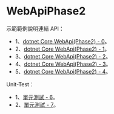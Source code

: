 # WebApiPhase2

示範範例說明連結
API：
* 1、[dotnet Core WebApi(Phase2) - 0](https://sunnyday0932.github.io/2020/dotnet-core-webapiphase2-0/)。
* 2、[dotnet Core WebApi(Phase2) - 1](https://sunnyday0932.github.io/2020/dotnet-core-webapiphase2-1/)。
* 3、[dotnet Core WebApi(Phase2) - 2](https://sunnyday0932.github.io/2020/dotnet-core-webapiphase2-2/)。
* 4、[dotnet Core WebApi(Phase2) - 3](https://sunnyday0932.github.io/2020/dotnet-core-webapiphase2-3/)。
* 5、[dotnet Core WebApi(Phase2) - 4](https://sunnyday0932.github.io/2020/dotnet-core-webapiphase2-4/)。

Unit-Test：
* 1、[單元測試 - 6](https://sunnyday0932.github.io/2021/%E5%96%AE%E5%85%83%E6%B8%AC%E8%A9%A6-6/)。
* 2、[單元測試 - 7](https://sunnyday0932.github.io/2021/%E5%96%AE%E5%85%83%E6%B8%AC%E8%A9%A6-7/)。
